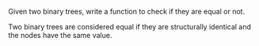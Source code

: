 
Given two binary trees, write a function to check if they are equal or not.

Two binary trees are considered equal if they are structurally identical and the nodes have the same value.